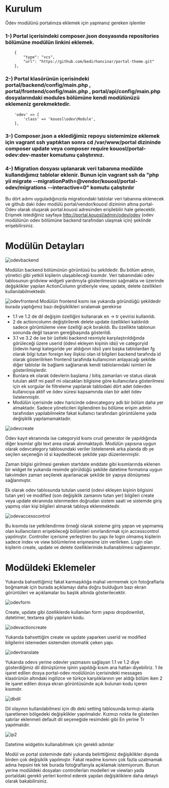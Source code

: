 #   Kurulum
  
  Ödev modülünü portalınıza eklemek için yapmanız gereken işlemler
  
### 1-) Portal içerisindeki composer.json dosyasında repositories bölümüne modülün linkini eklemek.
        {
            "type": "vcs",
            "url": "https://github.com/bedirhancinar/portal-theme.git"
        },
### 2-) Portal klasörünün içerisindeki portal/backend/config/main.php , portal/frontend/config/main.php , portal/api/config/main.php dosyalarındaki modules bölümüne kendi modülünüzü eklemeniz gerekmektedir.
        'odev' => [
            'class' => 'kouosl\odev\Module',
        ],
### 3-) Composer.json a eklediğimiz repoyu sistemimize eklemek için vagrant ssh yaptıktan sonra cd /var/www/portal dizininde composer update veya composer require kouosl/portal-odev:dev-master komutunu çalıştırınız.

### 4-) Migration dosyası uplanarak veri tabanına modülde kullandığımız tablolar eklenir. Bunun için vagrant ssh da  "php yii migrate --migrationPath=@vendor/kouosl/portal-odev/migrations --interactive=0" komutu çalıştırılır

 Bu dört adımı uyguladığınızda migrationdaki tablolar veri tabanına eklenecek ve github daki ödev modülü portal/vendor/kouosl dizininin altına portal-Odev olarak oluşarak  portal.kouosl adresinden erişilebilir hale gelecektir. 
  Erişmek istediğiniz sayfaya  http://portal.kouosl/admin/odev/odev (odev modülünün odev bölümüne backend tarafından ulaşmak için) şeklinde erişebilirsiniz.
  
#   Modülün Detayları  


 ![odevbackend](https://user-images.githubusercontent.com/24636596/50734552-cf851600-11b1-11e9-90e1-8eb23a33e3f2.jpg)
 
 Modülün backend bölümünün görüntüsü bu şekildedir. Bu bölüm admin, yönetici gibi yetkili kişilerin ulaşabileceği kısımdır. Veri tabanındaki odev tablosunun gridview widgeti yardımıyla gösterilmesini sağmakta ve üzerinde değşiklikler yapılan ActionColumn gridleriyle view, update, delete özellikleri kullanılabilmektedir.


 ![odevfrontend](https://user-images.githubusercontent.com/24636596/50734647-eed07300-11b2-11e9-8511-8f93b8fdfdbe.jpg)
  Modülün frontend kısmı ise yukarıda göründüğü şekildedir burada yaptığımız bazı değişiklikleri sıralamak gerekirse 
  
  - 1.1 ve 1.2 de dil değişim özelliğini kullanarak en -> tr çevirisi kullanıldı. 
  - 2 de actioncolumn değiştirilerek delete update özellikleri kaldırıldı sadece görüntüleme view özelliği açık bırakıldı. Bu özellikte tablonun sonunda değil tasarım gereğibaşında gösterildi.
  - 3.1 ve 3.2 de ise bir üstteki backend resmiyle karşılaştırıldığında görüleceği üzere userid (ödevi ekleyen kişinin idsi) ve categoryid (ödevin hangi kategoride yer aldığının idsi) yani başka tablolardan fg olarak bilgi tutan foreign key ilişkisi olan id bilgileri backend tarafında id olarak gösterilirken frontend tarafında kullanıcının anlayacağı şekilde diğer tablolar ile bağlantı sağlanarak kendi tablolarındaki isimleri ile gösterilmişlerdir. 
  - Bunlara ek olarak ödevlerin başlama / bitiş zamanları ve status olarak tutulan aktif mi pasif mi olacakları bilgisine göre kullanıcılara gösterilmesi için ek sorgular ile filtreleme yapılarak tablodaki dört adet ödevden kullanıcıya aktif ve ödev süresi kapsamında olan bir adet ödev listelenmiştir.
  - Modülün içerisinde odev haricinde odevcategory adlı bir bölüm daha yer almaktadır. Sadece yöneticileri ilgilendiren bu bölüme erişim admin tarafından yapılabilmekte fakat kullanıcı tarafından görüntüleme yada değişiklik yapılamamaktadır.



  ![odevcreate](https://user-images.githubusercontent.com/24636596/50734748-dbbea280-11b4-11e9-940e-857b41e32237.jpg)
  
 Ödev kayıt ekranında ise categoryid kısmı crud generator ile yapıldığında diğer kısımlar gibi text area olarak alınmaktaydı. Modülün yapısına uygun olarak odevcategory tablosundaki veriler listelenerek arka planda db ye seçilen seçeneğin id si kaydedilecek şekilde yapı düzenlenmiştir.
 
 Zaman bilgisi girilmesi gereken startdate enddate gibi kısımlarında eklenen bir widget ile yukarıda resimde görüldüğü şekilde datetime formatına uygun takvimden zaman seçilerek ayarlanacak şekilde bir yapıya dönüşmesi sağlanmıştır.
 
 Ek olarak odev tablosunda tutulan userid (odevi ekleyen kişinin bilgisini tutan yer) ve modified (son değişiklik zamanını tutan yer) bilgileri create veya update ekranında istenmeden doğrudan sistem saati ve sistemde giriş yapmış olan kişi bilgileri alınarak tabloya eklenmektedir. 
 
 
 
 ![odevaccesscontrol](https://user-images.githubusercontent.com/24636596/50734813-e3327b80-11b5-11e9-8c81-fb5c6616ce67.jpg)
 
 Bu kısımda ise yetkilendirme örneği olarak sisteme giriş yapan ve yapmamış olan kullanıcıların erişebileceği bölümleri sınırlandırmak için accesscontrol yapılmıştır. Controller içerisine yerleştiren bu yapı ile login olmamış kişilerin sadece index ve view bölümlerine erişmesine izin verilirken. Login olan kişilerin create, update ve delete özelliklerinide kullanabilmesi sağlanmıştır.
 
 
 
 #   Modüldeki Eklemeler
 
  Yukarıda bahsettiğimiz fakat karmaşıklığa mahal vermemek için fotoğraflarla boğmamak için burada açıklamayı daha doğru bulduğum bazı ekran görüntüleri ve açıklamalar bu başlık altında gösterilecektir.
 
 
 
 ![odevform](https://user-images.githubusercontent.com/24636596/50735040-2fcb8600-11b9-11e9-837a-b28c73994a88.jpg)
 
 Create, update gibi özelliklerde kullanılan form yapısı dropdownlist, datetimer, textarea gibi yapıların kodu. 
 
 
 ![odevactioncreate](https://user-images.githubusercontent.com/24636596/50735120-5b9b3b80-11ba-11e9-9365-e6843d102939.jpg)
 
 Yukarıda bahsettiğim create ve update yaparken userid ve modified bilgilerini istemeden sistemden otomatik çeken yapı. 
 
 ![odevtranslate](https://user-images.githubusercontent.com/24636596/50735145-bdf43c00-11ba-11e9-9700-67c1094500b6.jpg)
 
 Yukarıda odevs yerine odevler yazmasını sağlayan 1.1 ve 1.2 diye gösterdiğimiz dil dönüştürme işinin yapıldığı kısım ana hatları diyebiliriz. 
 1 ile işaret edilen dosya portal-odev modülünün içerisindeki messages klasörünün altındaki ingilizce ve türkçe karşılıklarının yer aldığı bölüm iken 2 ile işaret edilen dosya ekran görüntüsünde açık bulunan kodu içeren kısımdır. 
 
 ![dbdil](https://user-images.githubusercontent.com/24636596/50735175-7cb05c00-11bb-11e9-871c-22b173b0c59a.jpg)
 
  Dil olayının kullanılabilmesi için db deki setting tablosunda kırmızı alanla işaretlenen bölgedeki değişiklikler yapılmalıdır. Kızmızı nokta ile gösterilen satırlar eklenmeli default dil seçeneğide resimdeki gibi En yerine Tr yapılmalıdır.
  
  ![ip2](https://user-images.githubusercontent.com/24636596/50735374-1af1f100-11bf-11e9-88a5-1b91ad500d75.jpg)

 Datetime widgetinı kullanabilmek için gerekli adımlar
  
  
  
  Modül ve portal sisteminde dahi yukarıda belirttiğimiz değişiklikler dışında birden çok değişiklik yapılmıştır. Fakat readme kısmını çok fazla uzatmamak adına hepsini tek tek burada fotoğraflarıyla açıklamak istemiyorum. Bunun yerine modüldeki dosyaları controllerları modelleri ve viewları yada portaldaki gerekli yerleri kontrol ederek yapılan değişikliklere daha detaylı olarak bakabilirsiniz.
  
  
  
 
  
  
  
